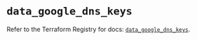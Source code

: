 # `data_google_dns_keys`

Refer to the Terraform Registry for docs: [`data_google_dns_keys`](https://registry.terraform.io/providers/hashicorp/google/6.42.0/docs/data-sources/dns_keys).
